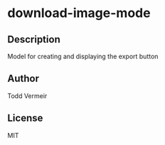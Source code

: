 # download-image-mode 
## Description 
Model for creating and displaying the export button 
## Author 
Todd Vermeir 
## License 
MIT